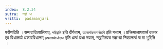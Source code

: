 ```yaml
---
index:  8.2.34
sutra:  नहो धः
vritti:  padamanjari
---
```


परीणदिति । सम्पदादित्वात्क्विप्, `नहिवृति` इति दीर्गत्वम्, `उपसर्गादसमासेऽपि` इति णत्वम् । प्रक्रियालाघवार्थं दकार एव विधातव्ये धकारविधानम् `झषस्तथोऱ्धोऽधः` इति धत्वं यथा स्यात्, नद्धमित्यत्र रदाभ्यां निष्ठानत्वं च मा भूदिति ।
